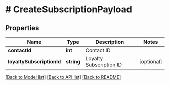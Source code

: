 # # CreateSubscriptionPayload

## Properties

Name | Type | Description | Notes
------------ | ------------- | ------------- | -------------
**contactId** | **int** | Contact ID |
**loyaltySubscriptionId** | **string** | Loyalty Subscription ID | [optional]

[[Back to Model list]](../../README.md#models) [[Back to API list]](../../README.md#endpoints) [[Back to README]](../../README.md)
